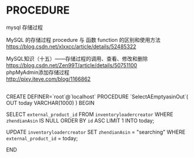 # PROCEDURE
mysql 存储过程


MySQL 的存储过程 procedure 与 函数 function 的区别和使用方法
</br>
https://blog.csdn.net/xlxxcc/article/details/52485322
</br>

MySQL知识（十五）——存储过程的调用、查看、修改和删除
</br>
https://blog.csdn.net/Zen99T/article/details/50751100
</br>
phpMyAdmin添加存储过程
</br>
http://pixy.iteye.com/blog/1166862

</br>
CREATE DEFINER=`root`@`localhost` PROCEDURE `SelectAEmptyasinOut`( OUT today VARCHAR(1000) )
BEGIN

SELECT  `external_product_id` 
FROM  `inventoryloadercreator` 
WHERE  `zhendianAsin` IS NULL 
ORDER BY  `id` ASC 
LIMIT 1 
INTO today;

UPDATE  `inventoryloadercreator` SET  `zhendianAsin` =  "searching" WHERE  `external_product_id` = today;


END
